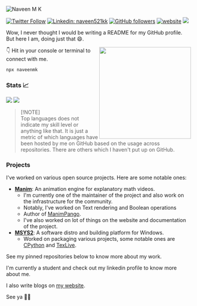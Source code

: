 <!--
**naveen521kk/naveen521kk** is a ✨ _special_ ✨ repository because its `README.md` (this file) appears on your GitHub profile.

Here are some ideas to get you started:

- 🔭 I’m currently working on ...
- 🌱 I’m currently learning ...
- 👯 I’m looking to collaborate on ...
- 🤔 I’m looking for help with ...
- 💬 Ask me about ...
- 📫 How to reach me: ...
- 😄 Pronouns: ...
- ⚡ Fun fact: ...
-->

![Naveen M K](https://github.com/naveen521kk/naveen521kk/assets/49693820/3dc837fe-52da-425e-b105-fe8b2e9638ea)

[![Twitter Follow](https://img.shields.io/twitter/follow/naveen521kk?label=Follow)](https://twitter.com/intent/follow?screen_name=naveen521kk)
[![Linkedin: naveen521kk](https://img.shields.io/badge/-naveen521kk-blue?style=flat-square&logo=Linkedin&logoColor=white&link=https://www.linkedin.com/in/naveen521kk/)](https://www.linkedin.com/in/naveen521kk/)
[![GitHub followers](https://img.shields.io/github/followers/naveen521kk?label=Follow&style=social)](https://github.com/naveen521kk)
[![website](https://img.shields.io/badge/Website-46a2f1.svg?&style=flat-square&logo=Google-Chrome&logoColor=white&link=https://www.naveenmk.me/)](https://www.naveenmk.me/)
![](https://visitor-badge.glitch.me/badge?page_id=naveen521kk.naveen521kk)


Wow, I never thought I would be writing a README for my GitHub profile. But here I am, doing just that 😄.

<img src="https://github.com/naveen521kk/naveen521kk/assets/49693820/8182173f-5d55-4eac-b816-d5665659cafc" width="250"  align="right">

👇 Hit in your console or terminal to connect with me.

```bash
npx naveenmk
```

### Stats 📈


<picture>
  <source
    srcset="https://github-readme-stats.vercel.app/api?username=naveen521kk&show_icons=true&theme=dark&hide_border=true"
    media="(prefers-color-scheme: dark)"
  />
  <source
    srcset="https://github-readme-stats.vercel.app/api?username=naveen521kk&show_icons=true&hide_border=true"
    media="(prefers-color-scheme: light), (prefers-color-scheme: no-preference)"
  />
  <img src="https://github-readme-stats.vercel.app/api?username=naveen521kk&show_icons=true&hide_border=true" />
</picture>

<picture>
  <source
    srcset="https://github-readme-stats.vercel.app/api/top-langs/?username=naveen521kk&hide=Jupyter%20Notebook&layout=compact&theme=dark&hide_border=true"
    media="(prefers-color-scheme: dark)"
  />
  <source
    srcset="https://github-readme-stats.vercel.app/api/top-langs/?username=naveen521kk&hide=Jupyter%20Notebook&layout=compact&hide_border=true"
    media="(prefers-color-scheme: light), (prefers-color-scheme: no-preference)"
  />
  <img src="https://github-readme-stats.vercel.app/api/top-langs/?username=naveen521kk&hide=Jupyter%20Notebook&layout=compact&hide_border=true" />
</picture>


> [!NOTE]\
> Top languages does not indicate my skill level or anything like that. It is just a metric of which languages have been hosted by me on GitHub based on the usage across repositories. There are others which I haven't put up on GitHub.

### Projects

I've worked on various open source projects. Here are some notable ones:

- [**Manim**](https://manim.community/): An animation engine for explanatory math videos. 
    - I'm currently one of the maintainer of the project and also work on the infrastructure for the community.
    - Notably, I've worked on Text rendering and Boolean operations
    - Author of [ManimPango](https://github.com/ManimCommunity/ManimPango).
    - I've also worked on lot of things on the website and documentation of the project.
- [**MSYS2**](https://www.msys2.org/): A software distro and building platform for Windows.
    - Worked on packaging various projects, some notable ones are [CPython](https://github.com/msys2-contrib/cpython-mingw) and [TexLive](https://github.com/msys2/msys2-texlive/).

See my pinned repositories below to know more about my work.

I'm currently a student and check out my linkedin profile to know more about me.

I also write blogs on [my website](https://www.naveenmk.me/).

See ya 👋🏼
